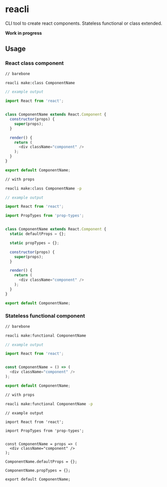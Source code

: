 # reacli

CLI tool to create react components. Stateless functional or class extended.

__Work in progress__

## Usage

### React class component

```bash
// barebone

reacli make:class ComponentName
```

```javascript
// example output

import React from 'react';


class ComponentName extends React.Component {
  constructor(props) {
    super(props);
  }

  render() {
    return (
      <div className="component" />
    );
  }
}

export default ComponentName;
```

```bash
// with props

reacli make:class ComponentName -p
```

```javascript
// example output

import React from 'react';

import PropTypes from 'prop-types';


class ComponentName extends React.Component {
  static defaultProps = {};

  static propTypes = {};

  constructor(props) {
    super(props);
  }

  render() {
    return (
      <div className="component" />
    );
  }
}

export default ComponentName;
```

### Stateless functional component

```bash
// barebone

reacli make:functional ComponentName
```

```javascript
// example output

import React from 'react';


const ComponentName = () => (
  <div className="component" />
);

export default ComponentName;
```

```bash
// with props

reacli make:functional ComponentName -p
```

```
// example output

import React from 'react';

import PropTypes from 'prop-types';


const ComponentName = props => (
  <div className="component" />
);

ComponentName.defaultProps = {};

ComponentName.propTypes = {};

export default ComponentName;
```
